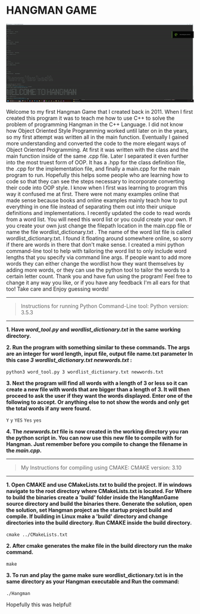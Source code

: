 # HANGMAN GAME

![HangMan Game](https://github.com/Loksta8/HangManGame/blob/master/hangmanpic.gif?raw=true)

Welcome to my first Hangman Game that I created back in 2011. When I first created this program it was to teach me how to use
C++ to solve the problem of programming Hangman in the C++ Language. I did not know how Object Oriented Style Programming
worked until later on in the years, so my first attempt was written all in the main function. Eventually I gained more
understanding and converted the code to the more elegant ways of Object Oriented Programming. At first it was written with the class and the main function
inside of the same .cpp file. Later I separated it even further into the most truest form of OOP.
It has a .hpp for the class definition file, the .cpp for the implementation file, and finally a main.cpp for the main program
to run. Hopefully this helps some people who are learning how to code so that they can see the steps necessary to incorporate
converting their code into OOP style. I know when I first was learning to program this way it confused me at first. There were not many
examples online that made sense because books and online examples mainly teach how to put everything in one file instead
of separating them out into their unique definitions and implementations. I recently updated the code to read words from a word
list. You will need this word list or you could create your own. If you create your own just change the filepath location in
the main.cpp file or name the file wordlist_dictionary.txt . The name of the word list file is called wordlist_dictionary.txt. I found it floating around somewhere online, so sorry if there are words in there that don't make sense. I created a mini python command-line tool to help with tailoring the word list to only include word lengths that you specify via command line args. If people want to add more words they can either change the wordlist how they want themselves by adding more words, or they can use the python tool to tailor the words to a certain letter count. Thank you and have fun using the program! Feel free to change it any way you like, or if you have any feedback I'm all ears for that too! Take care and Enjoy guessing words!

***
> Instructions for running Python Command-Line tool:
> Python version: 3.5.3
***

**1. Have _word_tool.py_ and _wordlist_dictionary.txt_ in the same working
directory.**

**2. Run the program with something similar to these commands. The args are an integer for word length, input file, output file
name.txt parameter In this case *3* *wordlist_dictionary.txt* *newwords.txt* :**

`python3 word_tool.py 3 wordlist_dictionary.txt newwords.txt`

**3. Next the program will find all words with a length of 3 or less so it can
create a new file with words that are bigger than a length of 3. It will then
proceed to ask the user if they want the words displayed. Enter one of the
following to accept. Or anything else to not show the words and only get the
total words if any were found.**

`Y` `y` `YES` `Yes` `yes`

**4. The _newwords.txt_ file is now created in the working directory you ran the python
script in. You can now use this new file to compile with for Hangman. Just
remember before you compile to change the filename in the _main.cpp_.**

***
> My Instructions for compiling using CMAKE:
> CMAKE version: 3.10
***

**1. Open CMAKE and use CMakeLists.txt to build the project. If in windows navigate to the root directory where CMakeLists.txt is located. For Where to build the binaries create a 'build' folder inside the HangManGame source directory and build the binaries there. Generate the solution, open the solution, set Hangman project as the startup project build and compile. If building in Linux make a 'build' directory and change directories into the build directory. Run CMAKE inside the build directory.**

`cmake ../CMakeLists.txt`

**2. After cmake generates the make file in the build directory run the make command.**

`make`

**3. To run and play the game make sure wordlist_dictionary.txt is in the same directory as your Hangman executable and Run the command:**

`./Hangman`


Hopefully this was helpful!
